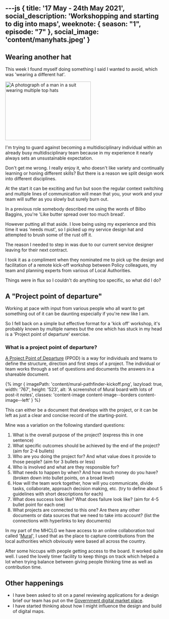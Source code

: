 ---js
{
  title: '17 May - 24th May 2021',
  social_description: 'Workshopping and starting to dig into maps',
  weeknote: {
    season: "1",
    episode: "7"
  },
  social_image: 'content/manyhats.jpeg'
}
---

## Wearing another hat

This week I found myself doing something I said I wanted to avoid, which was 'wearing a different hat'.

<img src="/assets/images/content/manyhats.jpeg" alt="A photograph of a man in a suit wearing multiple top hats" class="content-image content-image--borders content-image--left" width="271" height="186">

I'm trying to guard against becoming a multidisciplinary individual within an already busy multidisciplinary team because in my experience it nearly always sets an unsustainable expectation.

Don't get me wrong. I really enjoy it, who doesn't like variety and continually learning or honing different skills? But there is a reason we split design work into different disciplines.

At the start it can be exciting and fun but soon the regular context switching and multiple lines of communication will mean that you, your work and your team will suffer as you slowly but surely burn out.

In a previous role somebody described me using the words of Bilbo Baggins, you're 'Like butter spread over too much bread'.

However putting all that aside. I love being using my experience and this time it was 'needs must', so I picked up my service design hat and attempted to brush some of the rust off it.

The reason I needed to step in was due to our current service designer leaving for their next contract.

I took it as a compliment when they nominated me to pick up the design and facilitation of a remote kick-off workshop between Policy colleagues, my team and planning experts from various of Local Authorities.

Things were in flux so I couldn't do anything too specific, so what did I do?

## A "Project point of departure"

Working at pace with input from various people who all want to get something out of it can be daunting especially if you're new like I am.

So I fell back on a simple but effective format for a 'kick off' workshop, it's probably known by multiple names but the one which has stuck in my head is a 'Project point of departure' exercise.

### What is a project point of departure?

[A Project Point of Departure](https://toolbox.hyperisland.com/project-point-of-departure) (PPOD) is a way for individuals and teams to define the structure, direction and first steps of a project. The individual or team works through a set of questions and documents the answers in a shareable document.

{% imgr { imagePath: 'content/mural-pathfinder-kickoff.png', lazyload: true, width: '767', height: '523', alt: 'A screenshot of Mural board with lots of post-it notes', classes: 'content-image content-image--borders content-image--left' } %}

This can either be a document that develops with the project, or it can be left as just a clear and concise record of the starting-point.

Mine was a variation on the following standard questions:

  1. What is the overall purpose of the project? (express this in one sentence)
  2. What specific outcomes should be achieved by the end of the project? (aim for 2-4 bullets)
  3. Who are you doing the project for? And what value does it provide to those people? (aim for 3 bullets or less)
  4. Who is involved and what are they responsible for?
  5. What needs to happen by when? And how much money do you have? (broken down into bullet points, on a broad level)
  6. How will the team work together, how will you communicate, divide tasks, collaborate, approach decision making, etc. (try to define about 5 guidelines with short descriptions for each)
  7. What does success look like? What does failure look like? (aim for 4-5 bullet point for each one)
  8. What projects are connected to this one? Are there any other documents or data sources that we need to take into account? (list the connections with hyperlinks to key documents)

In my part of the MHCLG we have access to an online collaboration tool called '[Mural](https://www.mural.co/)', I used that as the place to capture contributions from the local authorities which obviously were based all across the country.

After some hiccups with people getting access to the board. It worked quite well. I used the lovely timer facility to keep things on track which helped a lot when trying balance between giving people thinking time as well as contribution time.

## Other happenings

- I have been asked to sit on a panel reviewing applications for a design brief our team has put on the [Government digital market place](https://www.digitalmarketplace.service.gov.uk/).
- I have started thinking about how I might influence the design and build of digital maps.
